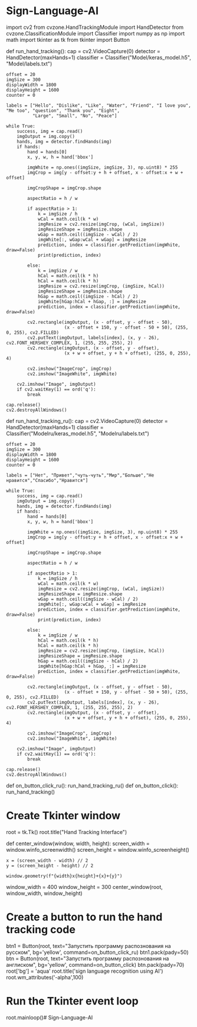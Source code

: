 # Sign-Language-AI
import cv2
from cvzone.HandTrackingModule import HandDetector
from cvzone.ClassificationModule import Classifier
import numpy as np
import math
import tkinter as tk
from tkinter import Button

def run_hand_tracking():
    cap = cv2.VideoCapture(0)
    detector = HandDetector(maxHands=1)
    classifier = Classifier("Model/keras_model.h5", "Model/labels.txt")

    offset = 20
    imgSize = 300
    displayWidth = 1800
    displayHeight = 1600
    counter = 0

    labels = ["Hello", "Dislike", "Like", "Water", "Friend", "I love you", "Me too", "question", "Thank you", "Eight",
              "Large", "Small", "No", "Peace"]

    while True:
        success, img = cap.read()
        imgOutput = img.copy()
        hands, img = detector.findHands(img)
        if hands:
            hand = hands[0]
            x, y, w, h = hand['bbox']

            imgWhite = np.ones((imgSize, imgSize, 3), np.uint8) * 255
            imgCrop = img[y - offset:y + h + offset, x - offset:x + w + offset]

            imgCropShape = imgCrop.shape

            aspectRatio = h / w

            if aspectRatio > 1:
                k = imgSize / h
                wCal = math.ceil(k * w)
                imgResize = cv2.resize(imgCrop, (wCal, imgSize))
                imgResizeShape = imgResize.shape
                wGap = math.ceil((imgSize - wCal) / 2)
                imgWhite[:, wGap:wCal + wGap] = imgResize
                prediction, index = classifier.getPrediction(imgWhite, draw=False)
                print(prediction, index)

            else:
                k = imgSize / w
                hCal = math.ceil(k * h)
                hCal = math.ceil(k * h)
                imgResize = cv2.resize(imgCrop, (imgSize, hCal))
                imgResizeShape = imgResize.shape
                hGap = math.ceil((imgSize - hCal) / 2)
                imgWhite[hGap:hCal + hGap, :] = imgResize
                prediction, index = classifier.getPrediction(imgWhite, draw=False)

            cv2.rectangle(imgOutput, (x - offset, y - offset - 50),
                          (x - offset + 150, y - offset - 50 + 50), (255, 0, 255), cv2.FILLED)
            cv2.putText(imgOutput, labels[index], (x, y - 26), cv2.FONT_HERSHEY_COMPLEX, 1, (255, 255, 255), 2)
            cv2.rectangle(imgOutput, (x - offset, y - offset),
                          (x + w + offset, y + h + offset), (255, 0, 255), 4)

            cv2.imshow("ImageCrop", imgCrop)
            cv2.imshow("ImageWhite", imgWhite)

        cv2.imshow("Image", imgOutput)
        if cv2.waitKey(1) == ord('q'):
            break

    cap.release()
    cv2.destroyAllWindows()

def run_hand_tracking_ru():
    cap = cv2.VideoCapture(0)
    detector = HandDetector(maxHands=1)
    classifier = Classifier("Modelru/keras_model.h5", "Modelru/labels.txt")

    offset = 20
    imgSize = 300
    displayWidth = 1800
    displayHeight = 1600
    counter = 0

    labels = ["Нет", "Привет","чуть-чуть","Мир","Больше","Не нравится","Спасибо","Нравится"]

    while True:
        success, img = cap.read()
        imgOutput = img.copy()
        hands, img = detector.findHands(img)
        if hands:
            hand = hands[0]
            x, y, w, h = hand['bbox']

            imgWhite = np.ones((imgSize, imgSize, 3), np.uint8) * 255
            imgCrop = img[y - offset:y + h + offset, x - offset:x + w + offset]

            imgCropShape = imgCrop.shape

            aspectRatio = h / w

            if aspectRatio > 1:
                k = imgSize / h
                wCal = math.ceil(k * w)
                imgResize = cv2.resize(imgCrop, (wCal, imgSize))
                imgResizeShape = imgResize.shape
                wGap = math.ceil((imgSize - wCal) / 2)
                imgWhite[:, wGap:wCal + wGap] = imgResize
                prediction, index = classifier.getPrediction(imgWhite, draw=False)
                print(prediction, index)

            else:
                k = imgSize / w
                hCal = math.ceil(k * h)
                hCal = math.ceil(k * h)
                imgResize = cv2.resize(imgCrop, (imgSize, hCal))
                imgResizeShape = imgResize.shape
                hGap = math.ceil((imgSize - hCal) / 2)
                imgWhite[hGap:hCal + hGap, :] = imgResize
                prediction, index = classifier.getPrediction(imgWhite, draw=False)

            cv2.rectangle(imgOutput, (x - offset, y - offset - 50),
                          (x - offset + 150, y - offset - 50 + 50), (255, 0, 255), cv2.FILLED)
            cv2.putText(imgOutput, labels[index], (x, y - 26), cv2.FONT_HERSHEY_COMPLEX, 1, (255, 255, 255), 2)
            cv2.rectangle(imgOutput, (x - offset, y - offset),
                          (x + w + offset, y + h + offset), (255, 0, 255), 4)

            cv2.imshow("ImageCrop", imgCrop)
            cv2.imshow("ImageWhite", imgWhite)

        cv2.imshow("Image", imgOutput)
        if cv2.waitKey(1) == ord('q'):
            break

    cap.release()
    cv2.destroyAllWindows()

def on_button_click_ru():
    run_hand_tracking_ru()
def on_button_click():
    run_hand_tracking()

# Create Tkinter window
root = tk.Tk()
root.title("Hand Tracking Interface")

def center_window(window, width, height):
    screen_width = window.winfo_screenwidth()
    screen_height = window.winfo_screenheight()

    x = (screen_width - width) // 2
    y = (screen_height - height) // 2

    window.geometry(f"{width}x{height}+{x}+{y}")

window_width = 400
window_height = 300
center_window(root, window_width, window_height)
# Create a button to run the hand tracking code
btn1 = Button(root, text="Запустить программу распознования на русском", bg='yellow', command=on_button_click_ru)
btn1.pack(pady=50)
btn = Button(root, text="Запустить программу распознования на англиском", bg='yellow', command=on_button_click)
btn.pack(pady=70)
root['bg'] = 'aqua'
root.title('sign language recognition using AI')
root.wm_attributes('-alpha',100)
# Run the Tkinter event loop
root.mainloop()# Sign-Language-AI


